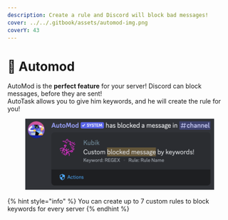 ```yaml
---
description: Create a rule and Discord will block bad messages!
cover: ../../.gitbook/assets/automod-img.png
coverY: 43
---
```


# 🔨 Automod

AutoMod is the **perfect feature** for your server! Discord can block messages, before they are sent!\
AutoTask allows you to give him keywords, and he will create the rule for you!

<figure><img src="../../.gitbook/assets/automod-img.png" alt=""><figcaption></figcaption></figure>

{% hint style="info" %}
You can create up to 7 custom rules to block keywords for every server
{% endhint %}
